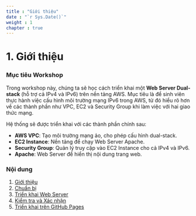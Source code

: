 ```yaml
---
title : "Giới thiệu"
date : "`r Sys.Date()`"
weight : 1
chapter : true
---
```


# 1. Giới thiệu

### Mục tiêu Workshop

Trong workshop này, chúng ta sẽ học cách triển khai một **Web Server Dual-stack** (hỗ trợ cả IPv4 và IPv6) trên nền tảng AWS. Mục tiêu là để sinh viên thực hành việc cấu hình môi trường mạng IPv6 trong AWS, từ đó hiểu rõ hơn về các thành phần như VPC, EC2 và Security Group khi làm việc với hai giao thức mạng.

Hệ thống sẽ được triển khai với các thành phần chính sau:
* **AWS VPC**: Tạo môi trường mạng ảo, cho phép cấu hình dual-stack.
* **EC2 Instance**: Nền tảng để chạy Web Server Apache.
* **Security Group**: Quản lý truy cập vào EC2 Instance cho cả IPv4 và IPv6.
* **Apache**: Web Server để hiển thị nội dung trang web.

### Nội dung
1.  [Giới thiệu](01-gioi-thieu/)
2.  [Chuẩn bị](02-chuan-bi/)
3.  [Triển khai Web Server](03-web-server/)
4.  [Kiểm tra và Xác nhận](04-kiem-tra-va-xac-nhan/)
5.  [Triển khai trên GitHub Pages](05-don-dep/)

